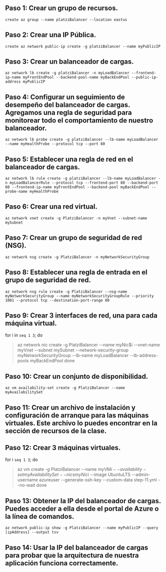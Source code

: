 ## Paso 1: Crear un grupo de recursos.

`create az group --name platziBalancer --location eastus`

## Paso 2: Crear una IP Pública.

`create az network public-ip create -g platziBalancer --name myPublicIP`

## Paso 3: Crear un balanceador de cargas.

`az network lb create -g platziBalancer -n myLoadBalancer --frontend-ip-name myFrontEndPool --backend-pool-name myBackEndPool --public-ip-address myPublicIP`

## Paso 4: Configurar un seguimiento de desempeño del balanceador de cargas. Agregamos una regla de seguridad para monitorear todo el comportamiento de nuestro balanceador.

`az network lb probe create -g platziBalancer --lb-name myLoadBalancer --name myHealthProbe --protocol tcp --port 80`

## Paso 5: Establecer una regla de red en el balanceador de cargas.

`az network lb rule create -g platziBalancer --lb-name myLoadBalancer -n myLoadBalancerRule --protocol tcp --frontend-port 80 --backend-port 80 --frontend-ip-name myFrontEndPool --backend-pool myBackEndPool --probe-name myHealthProbe`

## Paso 6: Crear una red virtual.

`az network vnet create -g PlatziBalancer -n myVnet --subnet-name mySubnet` 

## Paso 7: Crear un grupo de seguridad de red (NSG).

`az network nsg create -g PlatziBalancer -n myNetworkSecurityGroup`

## Paso 8: Establecer una regla de entrada en el grupo de seguridad de red.

`az network nsg rule create -g PlatziBalancer --nsg-name myNetworkSecurityGroup --name myNetworkSecurityGroupRule --priority 1001 --protocol tcp --destination-port-range 80`

## Paso 9: Crear 3 interfaces de red, una para cada máquina virtual.

for i in `seq 1 3`; do
> az network nic create  -g PlatziBalancer --name myNic$i --vnet-name myVnet --subnet mySubnet --network-security-group myNetworkSecurityGroup --lb-name myLoadBalancer --lb-address-pools myBackEndPool
> done

## Paso 10: Crear un conjunto de disponibilidad.

`az vm availability-set create -g PlatziBalancer --name myAvailabilitySet`

## Paso 11: Crear un archivo de instalación y configuración de arranque para las máquinas virtuales. Este archivo lo puedes encontrar en la sección de recursos de la clase.


## Paso 12: Crear 3 máquinas virtuales.
for i `seq 1 3`; do
> az vm create -g PlatziBalancer --name myVM$i --availability-set myAvailabilitySet --nics myNic$i --image UbuntuLTS --admin-username azureuser --generate-ssh-key --custom-data step-11.yml --no-wait
> done

## Paso 13: Obtener la IP del balanceador de cargas. Puedes acceder a ella desde el portal de Azure o la línea de comandos.
`az network public-ip show -g PlatziBalancer --name myPublicIP --query [ipAddress] --output tsv`

## Paso 14: Usar la IP del balanceador de cargas para probar que la arquitectura de nuestra aplicación funciona correctamente.
